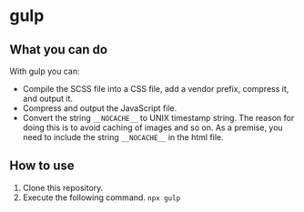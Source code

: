 # gulp

## What you can do
With gulp you can:
- Compile the SCSS file into a CSS file, add a vendor prefix, compress it, and output it. 
- Compress and output the JavaScript file.
- Convert the string `__NOCACHE__` to UNIX timestamp string.
The reason for doing this is to avoid caching of images and so on.
As a premise, you need to include the string `__NOCACHE__` in the html file.


## How to use
1. Clone this repository.
2. Execute the following command.
`npx gulp`


